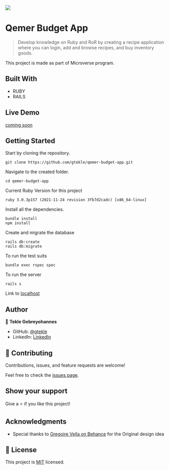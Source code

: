 ![](https://img.shields.io/badge/Microverse-blueviolet)

# Qemer Budget App

> Develop knowledge on Ruby and RoR by creating a recipe application where you can login, add and browse recipes, and buy inventory goods.

This project is made as part of Microverse program.

## Built With

- RUBY
- RAILS

## Live Demo

[coming soon](https://livedemo.com)

## Getting Started

Start by cloning the repository.

```
git clone https://github.com/gtekle/qemer-budget-app.git
```

Navigate to the created folder.

```
cd qemer-budget-app
```

Current Ruby Version for this project

```
ruby 3.0.3p157 (2021-11-24 revision 3fb7d2cadc) [x86_64-linux]
```

Install all the dependencies.

```
bundle install
npm install
```

Create and migrate the database

```
rails db:create
rails db:migrate
```

To run the test suits

```
bundle exec rspec spec
```

To run the server

```
rails s
```

Link to [localhost](http://localhost:3000/)

## Author

👤 **Tekle Gebreyohannes**

- GitHub: [@gtekle](https://github.com/gtekle)
- LinkedIn: [LinkedIn](https://linkedin.com/in/gtekle)

## 🤝 Contributing

Contributions, issues, and feature requests are welcome!

Feel free to check the [issues page](../../issues/).

## Show your support

Give a ⭐️ if you like this project!

## Acknowledgments

- Special thanks to [Gregoire Vella on Behance](https://www.behance.net/gregoirevella) for the Original design idea

## 📝 License

This project is [MIT](./MIT.md) licensed.
